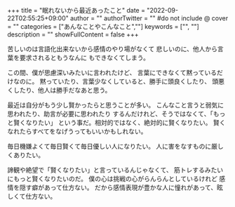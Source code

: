 +++
title = "眠れないから最近あったこと"
date = "2022-09-22T02:55:25+09:00"
author = ""
authorTwitter = "" #do not include @
cover = ""
categories = ["あんなことやこんなこと",""]
keywords = ["", ""]
description = ""
showFullContent = false
+++

苦しいのは言語化出来ないから感情のやり場がなくて
悲しいのに、他人から言葉を要求されるともうなんに
もできなくてしまう。

この間、僕が思慮深いみたいに言われたけど、
言葉にできなくて黙っているだけなのに。
黙っていたり、言葉少なくしていると、勝手に頭良くしたり、
頭悪くしたり、他人は勝手だなあと思う。

最近は自分がもう少し賢かったらと思うことが多い。
こんなこと言うと弱気に思われたり、助言が必要に思われたり
するんだけれど、そうではなくて、「もっと賢くなりたい」
という事だ。相対的ではなく、絶対的に賢くなりたい。
賢くなれたらすべてをなげうってもいいかもしれない。

毎日機嫌よくて毎日賢くて毎日優しい人になりたい。
人に害をなすものに厳しくありたい。

諦観や絶望で「賢くなりたい」と言っているんじゃなくて、
筋トレするみたいにもっと賢くなりたいのだ。
僕の心は挑戦の心がらんらんとしているけれど
感情を隠す癖があって仕方ない。
だから感情表現が豊かな人に憧れがあって、眩しくて仕方ない。
